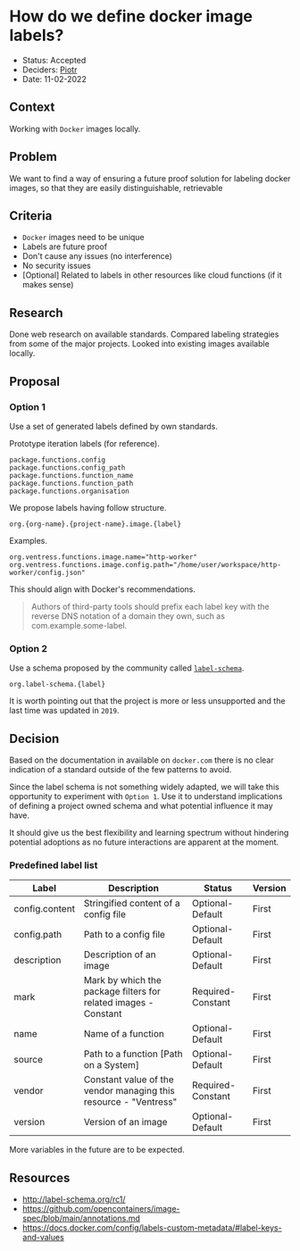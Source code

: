 # How do we define docker image labels?

* Status: Accepted
* Deciders: [Piotr] <!-- optional -->
* Date: 11-02-2022

## Context

Working with `Docker` images locally.

## Problem

We want to find a way of ensuring a future proof solution for labeling docker images, so that they are easily distinguishable, retrievable

## Criteria

* `Docker` images need to be unique
* Labels are future proof
* Don't cause any issues (no interference)
* No security issues
* [Optional] Related to labels in other resources like cloud functions (if it makes sense)

## Research

Done web research on available standards. Compared labeling strategies from some of the major projects. Looked into existing images available locally.

## Proposal

### Option 1

Use a set of generated labels defined by own standards.

Prototype iteration labels (for reference).

```text
package.functions.config
package.functions.config_path
package.functions.function_name
package.functions.function_path
package.functions.organisation
```

We propose labels having follow structure.

```text
org.{org-name}.{project-name}.image.{label}
```

Examples.

```text
org.ventress.functions.image.name="http-worker"
org.ventress.functions.image.config.path="/home/user/workspace/http-worker/config.json"
```

This should align with Docker's recommendations.

> Authors of third-party tools should prefix each label key with the reverse DNS notation of a domain they own, such as com.example.some-label.

### Option 2

Use a schema proposed by the community called [`label-schema`](http://label-schema.org/rc1/).

```text
org.label-schema.{label}
```

It is worth pointing out that the project is more or less unsupported and the last time was updated in `2019`.

## Decision

Based on the documentation in available on `docker.com` there is no clear indication of a standard outside of the few patterns to avoid.

Since the label schema is not something widely adapted, we will take this opportunity to experiment with `Option 1`. Use it to understand implications of defining a project owned schema and what potential influence it may have.

It should give us the best flexibility and learning spectrum without hindering potential adoptions as no future interactions are apparent at the moment.

### Predefined label list

| Label          | Description                                                      | Status            | Version |
| -------------- | ---------------------------------------------------------------- | ----------------- | ------- |
| config.content | Stringified content of a config file                             | Optional-Default  | First   |
| config.path    | Path to a config file                                            | Optional-Default  | First   |
| description    | Description of an image                                          | Optional-Default  | First   |
| mark           | Mark by which the package filters for related images - Constant  | Required-Constant | First   |
| name           | Name of a function                                               | Optional-Default  | First   |
| source         | Path to a function [Path on a System]                            | Optional-Default  | First   |
| vendor         | Constant value of the vendor managing this resource - "Ventress" | Required-Constant | First   |
| version        | Version of an image                                              | Optional-Default  | First   |

More variables in the future are to be expected.

## Resources

- http://label-schema.org/rc1/
- https://github.com/opencontainers/image-spec/blob/main/annotations.md
- https://docs.docker.com/config/labels-custom-metadata/#label-keys-and-values

<!-- Identifiers, in alphabetical order -->

[Piotr]: https://github.com/Katolus
